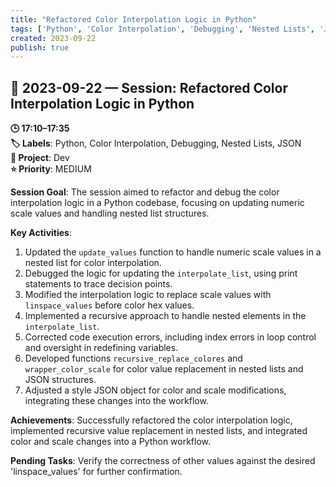 ```yaml
---
title: "Refactored Color Interpolation Logic in Python"
tags: ['Python', 'Color Interpolation', 'Debugging', 'Nested Lists', 'JSON']
created: 2023-09-22
publish: true
---
```


## 📅 2023-09-22 — Session: Refactored Color Interpolation Logic in Python

**🕒 17:10–17:35**  
**🏷️ Labels**: Python, Color Interpolation, Debugging, Nested Lists, JSON  
**📂 Project**: Dev  
**⭐ Priority**: MEDIUM  


**Session Goal**: The session aimed to refactor and debug the color interpolation logic in a Python codebase, focusing on updating numeric scale values and handling nested list structures.

**Key Activities**:
1. Updated the `update_values` function to handle numeric scale values in a nested list for color interpolation.
2. Debugged the logic for updating the `interpolate_list`, using print statements to trace decision points.
3. Modified the interpolation logic to replace scale values with `linspace_values` before color hex values.
4. Implemented a recursive approach to handle nested elements in the `interpolate_list`.
5. Corrected code execution errors, including index errors in loop control and oversight in redefining variables.
6. Developed functions `recursive_replace_colores` and `wrapper_color_scale` for color value replacement in nested lists and JSON structures.
7. Adjusted a style JSON object for color and scale modifications, integrating these changes into the workflow.

**Achievements**: Successfully refactored the color interpolation logic, implemented recursive value replacement in nested lists, and integrated color and scale changes into a Python workflow.

**Pending Tasks**: Verify the correctness of other values against the desired 'linspace_values' for further confirmation.
